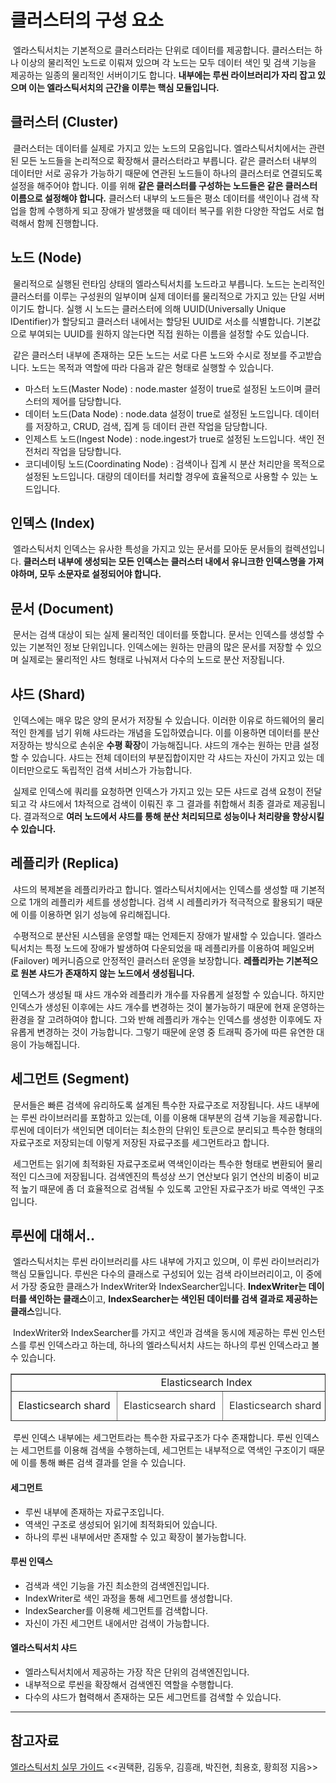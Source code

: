# 클러스터의 구성 요소

 엘라스틱서치는 기본적으로 클러스터라는 단위로 데이터를 제공합니다. 클러스터는 하나 이상의 물리적인 노드로 이뤄져 있으며 각 노드는 모두 데이터 색인 및 검색 기능을 제공하는 일종의 물리적인 서버이기도 합니다. **내부에는 루씬 라이브러리가 자리 잡고 있으며 이는 엘라스틱서치의 근간을 이루는 핵심 모듈입니다.**

## 클러스터 (Cluster)

 클러스터는 데이터를 실제로 가지고 있는 노드의 모음입니다. 엘라스틱서치에서는 관련된 모든 노드들을 논리적으로 확장해서 클러스터라고 부릅니다. 같은 클러스터 내부의 데이터만 서로 공유가 가능하기 때문에 연관된 노드들이 하나의 클러스터로 연결되도록 설정을 해주어야 합니다. 이를 위해 **같은 클러스터를 구성하는 노드들은 같은 클러스터 이름으로 설정해야 합니다.** 클러스터 내부의 노드들은 평소 데이터를 색인이나 검색 작업을 함께 수행하게 되고 장애가 발생했을 때 데이터 복구를 위한 다양한 작업도 서로 협력해서 함께 진행합니다.

## 노드 (Node)

 물리적으로 실행된 런타임 상태의 엘라스틱서치를 노드라고 부릅니다. 노드는 논리적인 클러스터를 이루는 구성원의 일부이며 실제 데이터를 물리적으로 가지고 있는 단일 서버이기도 합니다. 실행 시 노드는 클러스터에 의해 UUID(Universally Unique IDentifier)가 할당되고 클러스터 내에서는 할당된 UUID로 서소를 식별합니다. 기본값으로 부여되는 UUID를 원하지 않는다면 직접 원하는 이름을 설정할 수도 있습니다.

 같은 클러스터 내부에 존재하는 모든 노드는 서로 다른 노드와 수시로 정보를 주고받습니다. 노드는 목적과 역할에 따라 다음과 같은 형태로 실행할 수 있습니다.

-   마스터 노드(Master Node) : node.master 설정이 true로 설정된 노드이며 클러스터의 제어를 담당합니다.
-   데이터 노드(Data Node) : node.data 설정이 true로 설정된 노드입니다. 데이터를 저장하고, CRUD, 검색, 집계 등 데이터 관련 작업을 담당합니다.
-   인제스트 노드(Ingest Node) : node.ingest가 true로 설정된 노드입니다. 색인 전 전처리 작업을 담당합니다.
-   코디네이팅 노드(Coordinating Node) : 검색이나 집계 시 분산 처리만을 목적으로 설정된 노드입니다. 대량의 데이터를 처리할 경우에 효율적으로 사용할 수 있는 노드입니다.

## 인덱스 (Index)

 엘라스틱서치 인덱스는 유사한 특성을 가지고 있는 문서를 모아둔 문서들의 컬렉션입니다. **클러스터 내부에 생성되는 모든 인덱스는 클러스터 내에서 유니크한 인덱스명을 가져야하며, 모두 소문자로 설정되어야 합니다.**

## 문서 (Document)

 문서는 검색 대상이 되는 실제 물리적인 데이터를 뜻합니다. 문서는 인덱스를 생성할 수 있는 기본적인 정보 단위입니다. 인덱스에는 원하는 만큼의 많은 문서를 저장할 수 있으며 실제로는 물리적인 샤드 형태로 나눠져서 다수의 노드로 분산 저장됩니다.

## 샤드 (Shard)

 인덱스에는 매우 많은 양의 문서가 저장될 수 있습니다. 이러한 이유로 하드웨어의 물리적인 한계를 넘기 위해 샤드라는 개념을 도입하였습니다. 이를 이용하면 데이터를 분산 저장하는 방식으로 손쉬운 **수평 확장**이 가능해집니다. 샤드의 개수는 원하는 만큼 설정할 수 있습니다. 샤드는 전체 데이터의 부분집합이지만 각 샤드는 자신이 가지고 있는 데이터만으로도 독립적인 검색 서비스가 가능합니다.

 실제로 인덱스에 쿼리를 요청하면 인덱스가 가지고 있는 모든 샤드로 검색 요청이 전달되고 각 샤드에서 1차적으로 검색이 이뤄진 후 그 결과를 취합해서 최종 결과로 제공됩니다. 결과적으로 **여러 노드에서 샤드를 통해 분산 처리되므로 성능이나 처리량을 향상시킬 수 있습니다.**

## 레플리카 (Replica)

 샤드의 복제본을 레플리카라고 합니다. 엘라스틱서치에서는 인덱스를 생성할 때 기본적으로 1개의 레플리카 세트를 생성합니다. 검색 시 레플리카가 적극적으로 활용되기 때문에 이를 이용하면 읽기 성능에 유리해집니다.

 수평적으로 분산된 시스템을 운영할 때는 언제든지 장애가 발새할 수 있습니다. 엘라스틱서치는 특정 노드에 장애가 발생하여 다운되었을 때 레플리카를 이용하여 페일오버(Failover) 메커니즘으로 안정적인 클러스터 운영을 보장합니다. **레플리카는 기본적으로 원본 샤드가 존재하지 않는 노드에서 생성됩니다.**

 인덱스가 생성될 때 샤드 개수와 레플리카 개수를 자유롭게 설정할 수 있습니다. 하지만 인덱스가 생성된 이후에는 샤드 개수를 변경하는 것이 불가능하기 때문에 현재 운영하는 환경을 잘 고려하여야 합니다. 그와 반해 레플리카 개수는 인덱스를 생성한 이후에도 자유롭게 변경하는 것이 가능합니다. 그렇기 때문에 운영 중 트래픽 증가에 따른 유연한 대응이 가능해집니다.

## 세그먼트 (Segment)

 문서들은 빠른 검색에 유리하도록 설계된 특수한 자료구조로 저장됩니다. 샤드 내부에는 루씬 라이브러리를 포함하고 있는데, 이를 이용해 대부분의 검색 기능을 제공합니다. 루씬에 데이터가 색인되면 데이터는 최소한의 단위인 토큰으로 분리되고 특수한 형태의 자료구조로 저장되는데 이렇게 저장된 자료구조를 세그먼트라고 합니다.

 세그먼트는 읽기에 최적화된 자료구조로써 역색인이라는 특수한 형태로 변환되어 물리적인 디스크에 저장됩니다. 검색엔진의 특성상 쓰기 연산보다 읽기 연산의 비중이 비교적 높기 때문에 좀 더 효율적으로 검색될 수 있도록 고안된 자료구조가 바로 역색인 구조입니다.

## 루씬에 대해서..

 엘라스틱서치는 루씬 라이브러리를 샤드 내부에 가지고 있으며, 이 루씬 라이브러리가 핵심 모듈입니다. 루씬은 다수의 클래스로 구성되어 있는 검색 라이브러리이고, 이 중에서 가장 중요한 클래스가 IndexWriter와 IndexSearcher입니다. **IndexWriter는 데이터를 색인하는 클래스**이고, **IndexSearcher는 색인된 데이터를 검색 결과로 제공하는 클래스**입니다.

 IndexWriter와 IndexSearcher를 가지고 색인과 검색을 동시에 제공하는 루씬 인스턴스를 루씬 인덱스라고 하는데, 하나의 엘라스틱서치 샤드는 하나의 루씬 인덱스라고 볼 수 있습니다.

<table style="border-collapse: collapse; width: 100%; height: 76px;" border="1" data-ke-style="style4"><tbody><tr style="height: 19px;"><td style="width: 100%; height: 19px; text-align: center;" colspan="8">Elasticsearch Index</td></tr><tr style="height: 19px;"><td style="width: 25%; height: 19px; text-align: center;" colspan="2">Elasticsearch shard</td><td style="width: 25%; height: 19px; text-align: center;" colspan="2"><span style="color: #333333;">Elasticsearch shard</span></td><td style="width: 25%; height: 19px; text-align: center;" colspan="2"><span style="color: #333333;">Elasticsearch shard</span></td><td style="width: 25%; height: 19px; text-align: center;" colspan="2"><span style="color: #333333;">Elasticsearch shard</span></td></tr><tr style="height: 19px;"><td style="width: 25%; height: 19px; text-align: center;" colspan="2">Lucene index</td><td style="width: 25%; height: 19px; text-align: center;" colspan="2"><span style="color: #333333;">Lucene index</span></td><td style="width: 25%; height: 19px; text-align: center;" colspan="2"><span style="color: #333333;">Lucene index</span></td><td style="width: 25%; height: 19px; text-align: center;" colspan="2"><span style="color: #333333;">Lucene index</span></td></tr><tr style="height: 19px;"><td style="width: 12.5%; height: 19px; text-align: center;">Segment</td><td style="width: 12.5%; height: 19px; text-align: center;"><span style="color: #333333;">Segment</span></td><td style="width: 12.5%; height: 19px; text-align: center;"><span style="color: #333333;">Segment</span></td><td style="width: 12.5%; height: 19px; text-align: center;"><span style="color: #333333;">Segment</span></td><td style="width: 12.5%; height: 19px; text-align: center;"><span style="color: #333333;">Segment</span></td><td style="width: 12.5%; height: 19px; text-align: center;"><span style="color: #333333;">Segment</span></td><td style="width: 12.5%; height: 19px; text-align: center;"><span style="color: #333333;">Segment</span></td><td style="width: 12.5%; height: 19px; text-align: center;">&nbsp;</td></tr></tbody></table>

 루씬 인덱스 내부에는 세그먼트라는 특수한 자료구조가 다수 존재합니다. 루씬 인덱스는 세그먼트를 이용해 검색을 수행하는데, 세그먼트는 내부적으로 역색인 구조이기 때문에 이를 통해 빠른 검색 결과를 얻을 수 있습니다.

#### 세그먼트

-   루씬 내부에 존재하는 자료구조입니다.
-   역색인 구조로 생성되어 읽기에 최적화되어 있습니다.
-   하나의 루씬 내부에서만 존재할 수 있고 확장이 불가능합니다.

#### 루씬 인덱스

-   검색과 색인 기능을 가진 최소한의 검색엔진입니다.
-   IndexWriter로 색인 과정을 통해 세그먼트를 생성합니다.
-   IndexSearcher를 이용해 세그먼트를 검색합니다.
-   자신이 가진 세그먼트 내에서만 검색이 가능합니다.

#### 엘라스틱서치 샤드

-   엘라스틱서치에서 제공하는 가장 작은 단위의 검색엔진입니다.
-   내부적으로 루씬을 확장해서 검색엔진 역할을 수행합니다.
-   다수의 샤드가 협력해서 존재하는 모든 세그먼트를 검색할 수 있습니다.

---

## 참고자료

[엘라스틱서치 실무 가이드](http://www.kyobobook.co.kr/product/detailViewKor.laf?ejkGb=KOR&mallGb=KOR&barcode=9791158391485&orderClick=LAG&Kc=) <<권택환, 김동우, 김흥래, 박진현, 최용호, 황희정 지음>>